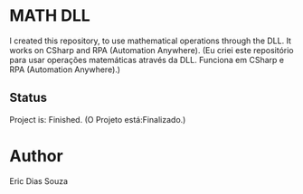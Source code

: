 # MATH DLL
I created this repository, to use mathematical operations through the DLL. It works on CSharp and RPA (Automation Anywhere).
(Eu criei este repositório para usar operações matemáticas através da DLL. Funciona em CSharp e RPA (Automation Anywhere).)

## Status
Project is: Finished.
(O Projeto está:Finalizado.)

# Author
Eric Dias Souza
